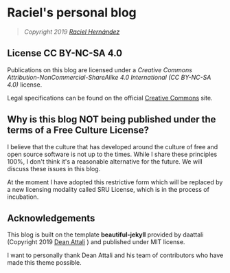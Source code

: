 # Raciel's personal blog

> *Copyright 2019 [Raciel Hernández](https://racherb.github.io)*

## License CC BY-NC-SA 4.0

Publications on this blog are licensed under a *Creative Commons Attribution-NonCommercial-ShareAlike 4.0 International (CC BY-NC-SA 4.0)* license.

Legal specifications can be found on the official [Creative Commons](https://creativecommons.org/licenses/by-nc-sa/4.0/legalcode) site.


## Why is this blog NOT being published under the terms of a Free Culture License?

I believe that the culture that has developed around the culture of free and open source software is not up to the times. While I share these principles 100%, I don't think it's a reasonable alternative for the future. We will discuss these issues in this blog.

At the moment I have adopted this restrictive form which will be replaced by a new licensing modality called SRU License, which is in the process of incubation.

## Acknowledgements

This blog is built on the template **beautiful-jekyll** provided by daattali (Copyright 2019 [Dean Attali](https://github.com/daattali) ) and published under MIT license.

I want to personally thank Dean Attali and his team of contributors who have made this theme possible.